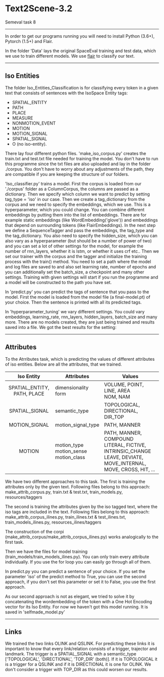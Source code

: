 # Text2Scene-3.2
Semeval task 8
***
In order to get our programs running you will need to install Python (3.6+), Pytorch (1.5+) and Flair.

In the folder 'Data' lays the original SpaceEval training and test data, which we use to train different models. We use [flair](https://github.com/flairNLP) to classify our text.

***
## Iso Entities

The folder Iso_Entities_Classification is for classifying every token in a given text that consists of sentences with the IsoSpace Entity tags:
* SPATIAL_ENTITY
* PATH
* PLACE
* MEASURE
* NONMOTION_EVENT
* MOTION
* MOTION_SIGNAL
* SPATIAL_SIGNAL
* O (no iso-entity). 

There lay four different python files. 'make_iso_corpus.py' creates the train.txt and test.txt file needed for training the model. You don't have to run this programme since the txt files are also uploaded and lay in the folder ./corpus. You don't have to worry about any adjustments of the path, they are compatible if you are keeping the structure of our folders.

'Iso_classifier.py' trains a model. First the corpus is loaded from our './corpus' folder as a ColumnCorpus, the columns are passed as a dictionary. Then we specify which column we want to predict by setting tag_type = 'iso' in our case. Then we create a tag_dictionary from the corpus and we need to specify the embeddings, which we use. This is a hyperparameter, which you could change. You can combine different embeddings by putting them into the list of embeddings. There are for example static embeddings (like WordEmbedding('glove')) and embeddings that depend on surrounding tokens (like FlairEmbeddings). In the next step we define a SequenceTagger and pass the embeddings, the tag_type and the tag_dictionary. You also need to specify the hidden_size, which you can also vary as a hyperparameter (but should be a number of power of two) and you can set a lot of other settings for the model, for example the number of rnn_layers, whether it is lstm, or whether it uses crf etc.. 
Then we set our trainer with the corpus and the tagger and initialize the training process with the train() method. You need to set a path where the model and log files are saved to and also set learning rate, number of epochs and you can additionally set the batch_size, a checkpoint and many other settings. 
Training with given settings will start if you run the programme and a model will be constructed to the path you have set.

In 'predict.py' you can predict the tags of sentence that you pass to the model.  First the model is loaded from the model file (a final-model.pt) of your choice. Then the sentence is printed with all its predicted tags.

In 'hyperparameter_tuning' we vary different settings. You could vary embeddings, learning_rate, rnn_layers, hidden_layers, batch_size and many more. There are no models created, they are just being trained and results saved into a file.
We got the best results for the setting:


***
## Attributes

To the Atrributes task, which is predicting the values of different attributes of iso entities.
Below are all the attributes, that we trained.

|         Iso Entity        | Attributes          | Values                             |  
|:-------------------------:|---------------------|------------------------------------|
| SPATIAL_ENTITY, PATH, PLACE | dimensionality<br>form | VOLUME, POINT, LINE, AREA<br> NOM, NAM | 
| SPATIAL_SIGNAL            | semantic_type       | TOPOLOGICAL, DIRECTIONAL, DIR_TOP  |  
| MOTION_SIGNAL             | motion_signal_type  | PATH, MANNER                       |
| MOTION                    | motion_type<br>motion_sense<br>motion_class | PATH, MANNER, COMPOUND<br> LITERAL, FICTIVE, INTRINSIC_CHANGE<br> LEAVE, DEVIATE, MOVE_INTERNAL, MOVE, CROSS, HIT, ...                     |

We have two different approaches to this task.
The first is training the attributes only by the given text. Following files belong to this approach: make_attrib_corpus.py, train.txt & test.txt, train_models.py, resources/taggers

The second is training the attributes given by the iso tagged text, where the iso tags are included in the text. Following files belong to this approach: make_attrib_corpus_ilines.py, train_ilines.txt & test_ilines.txt, train_models_ilines.py, resources_ilines/taggers

The construction of the corpi (make_attrib_corpus/make_attrib_corpus_ilines.py) works analogically to the first task. 

Then we have the files for model training (train_models/train_models_ilines.py). You can only train every attribute individually. If you use the for loop you can easily go through all of them. 

In predict.py you can predict a sentence of your choice. If you set the parameter 'iso' of the predict method to True, you can use the second approach, if you don't set this parameter or set it to False, you use the first approach.

As our second approach is not as elegant, we tried to solve it by concatenating the wordembedding of the token with a One Hot Encoding vector for its Iso Entity. For now we haven't got this model running. It is saved in 'selfmade_model.py' 

***
## Links

We trained the two links OLINK and QSLINK. For predicting these links it is important to know that every link/relation consists of a trigger, trajector and landmark. The trigger is a SPATIAL_SIGNAL with a semantic_type ['TOPOLOGICAL', 'DIRECTIONAL', 'TOP_DIR' (both)]. If it is TOPOLOGICAL it is a trigger for a QSLINK and if it is DIRECTIONAL it is one for OLINK. We don't consider a trigger with TOP_DIR as this could worsen our results.
